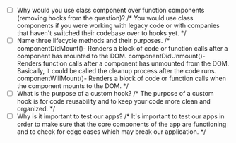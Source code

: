 - [ ] Why would you use class component over function components (removing hooks from the question)?
/* You would use class components if you were working with legacy code or with companies that haven't switched their codebase over to hooks yet. */
- [ ] Name three lifecycle methods and their purposes.
/* componentDidMount()- Renders a block of code or function calls after a component has mounted to the DOM. 
    componentDidUnmount()- Renders function calls after a component has unmounted from the DOM. Basically, it could be called the cleanup process after the code runs.
    componentWillMount()- Renders a block of code or function calls when the component mounts to the DOM. */
- [ ] What is the purpose of a custom hook?
/* The purpose of a custom hook is for code reusability and to keep your code more clean and organized. */
- [ ] Why is it important to test our apps?
/* It's important to test our apps in order to make sure that the core components of the app are functioning and to check for edge cases which may break our application. */